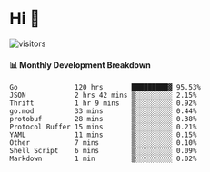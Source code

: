 # Hi 👋
 
![visitors](https://visitor-badge.glitch.me/badge?page_id=sorcererxw.sorcererx)

#### 📊 Monthly Development Breakdown

<!--START_SECTION:waka-->
```text
Go              120 hrs       █████████▓ 95.53%
JSON            2 hrs 42 mins ▒░░░░░░░░░ 2.15%
Thrift          1 hr 9 mins   ▒░░░░░░░░░ 0.92%
go.mod          33 mins       ▒░░░░░░░░░ 0.44%
protobuf        28 mins       ▒░░░░░░░░░ 0.38%
Protocol Buffer 15 mins       ▒░░░░░░░░░ 0.21%
YAML            11 mins       ▒░░░░░░░░░ 0.15%
Other           7 mins        ▒░░░░░░░░░ 0.10%
Shell Script    6 mins        ▒░░░░░░░░░ 0.09%
Markdown        1 min         ▒░░░░░░░░░ 0.02%
```
<!--END_SECTION:waka-->
